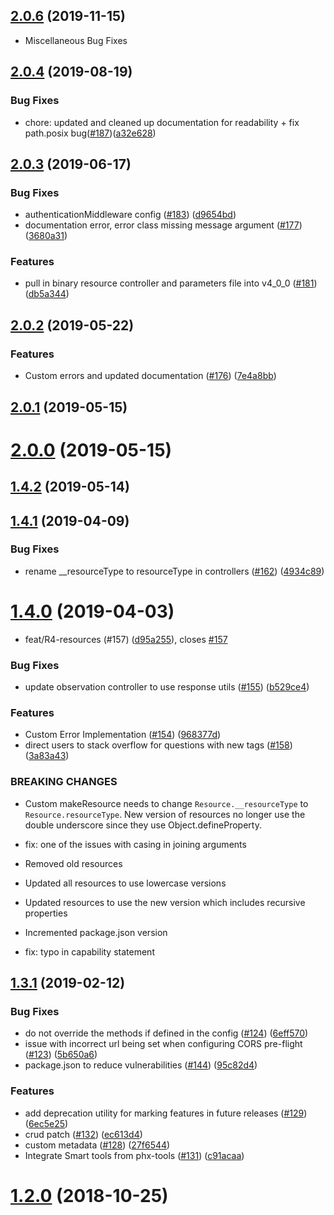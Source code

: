 ## [2.0.6](https://github.com/Asymmetrik/node-fhir-server-core/compare/2.0.5...2.0.6) (2019-11-15)

* Miscellaneous Bug Fixes

## [2.0.4](https://github.com/Asymmetrik/node-fhir-server-core/compare/2.0.3...2.0.4) (2019-08-19)


### Bug Fixes

* chore: updated and cleaned up documentation for readability + fix path.posix bug([#187](https://github.com/Asymmetrik/node-fhir-server-core/pull/187))([a32e628](https://github.com/Asymmetrik/node-fhir-server-core/pull/187/commits/a32e628))


## [2.0.3](https://github.com/Asymmetrik/node-fhir-server-core/compare/2.0.2...2.0.3) (2019-06-17)


### Bug Fixes

* authenticationMiddleware config ([#183](https://github.com/Asymmetrik/node-fhir-server-core/issues/183)) ([d9654bd](https://github.com/Asymmetrik/node-fhir-server-core/commit/d9654bd))
* documentation error, error class missing message argument ([#177](https://github.com/Asymmetrik/node-fhir-server-core/issues/177)) ([3680a31](https://github.com/Asymmetrik/node-fhir-server-core/commit/3680a31))


### Features

* pull in binary resource controller and parameters file into v4_0_0 ([#181](https://github.com/Asymmetrik/node-fhir-server-core/issues/181)) ([db5a344](https://github.com/Asymmetrik/node-fhir-server-core/commit/db5a344))



## [2.0.2](https://github.com/Asymmetrik/node-fhir-server-core/compare/2.0.1...2.0.2) (2019-05-22)


### Features

* Custom errors and updated documentation ([#176](https://github.com/Asymmetrik/node-fhir-server-core/issues/176)) ([7e4a8bb](https://github.com/Asymmetrik/node-fhir-server-core/commit/7e4a8bb))



## [2.0.1](https://github.com/Asymmetrik/node-fhir-server-core/compare/2.0.0...2.0.1) (2019-05-15)



# [2.0.0](https://github.com/Asymmetrik/node-fhir-server-core/compare/1.4.2...2.0.0) (2019-05-15)



## [1.4.2](https://github.com/Asymmetrik/node-fhir-server-core/compare/1.4.1...1.4.2) (2019-05-14)



## [1.4.1](https://github.com/Asymmetrik/node-fhir-server-core/compare/1.4.0...1.4.1) (2019-04-09)


### Bug Fixes

* rename __resourceType to resourceType in controllers ([#162](https://github.com/Asymmetrik/node-fhir-server-core/issues/162)) ([4934c89](https://github.com/Asymmetrik/node-fhir-server-core/commit/4934c89))



# [1.4.0](https://github.com/Asymmetrik/node-fhir-server-core/compare/1.3.1...1.4.0) (2019-04-03)


* feat/R4-resources (#157) ([d95a255](https://github.com/Asymmetrik/node-fhir-server-core/commit/d95a255)), closes [#157](https://github.com/Asymmetrik/node-fhir-server-core/issues/157)


### Bug Fixes

* update observation controller to use response utils ([#155](https://github.com/Asymmetrik/node-fhir-server-core/issues/155)) ([b529ce4](https://github.com/Asymmetrik/node-fhir-server-core/commit/b529ce4))


### Features

* Custom Error Implementation ([#154](https://github.com/Asymmetrik/node-fhir-server-core/issues/154)) ([968377d](https://github.com/Asymmetrik/node-fhir-server-core/commit/968377d))
* direct users to stack overflow for questions with new tags ([#158](https://github.com/Asymmetrik/node-fhir-server-core/issues/158)) ([3a83a43](https://github.com/Asymmetrik/node-fhir-server-core/commit/3a83a43))


### BREAKING CHANGES

* Custom makeResource needs to change
`Resource.__resourceType` to `Resource.resourceType`. New version of
resources no longer use the double underscore since they use
Object.defineProperty.

* fix: one of the issues with casing in joining arguments
* Removed old resources
* Updated all resources to use lowercase versions
* Updated resources to use the new version which includes recursive
properties
* Incremented package.json version
* fix: typo in capability statement



## [1.3.1](https://github.com/Asymmetrik/node-fhir-server-core/compare/1.3.0...1.3.1) (2019-02-12)


### Bug Fixes

* do not override the methods if defined in the config ([#124](https://github.com/Asymmetrik/node-fhir-server-core/issues/124)) ([6eff570](https://github.com/Asymmetrik/node-fhir-server-core/commit/6eff570))
* issue with incorrect url being set when configuring CORS pre-flight ([#123](https://github.com/Asymmetrik/node-fhir-server-core/issues/123)) ([5b650a6](https://github.com/Asymmetrik/node-fhir-server-core/commit/5b650a6))
* package.json to reduce vulnerabilities ([#144](https://github.com/Asymmetrik/node-fhir-server-core/issues/144)) ([95c82d4](https://github.com/Asymmetrik/node-fhir-server-core/commit/95c82d4))


### Features

* add deprecation utility for marking features in future releases ([#129](https://github.com/Asymmetrik/node-fhir-server-core/issues/129)) ([6ec5e25](https://github.com/Asymmetrik/node-fhir-server-core/commit/6ec5e25))
* crud patch ([#132](https://github.com/Asymmetrik/node-fhir-server-core/issues/132)) ([ec613d4](https://github.com/Asymmetrik/node-fhir-server-core/commit/ec613d4))
* custom metadata ([#128](https://github.com/Asymmetrik/node-fhir-server-core/issues/128)) ([27f6544](https://github.com/Asymmetrik/node-fhir-server-core/commit/27f6544))
* Integrate Smart tools from phx-tools ([#131](https://github.com/Asymmetrik/node-fhir-server-core/issues/131)) ([c91acaa](https://github.com/Asymmetrik/node-fhir-server-core/commit/c91acaa))



# [1.2.0](https://github.com/Asymmetrik/node-fhir-server-core/compare/1.1.0...1.2.0) (2018-10-25)

